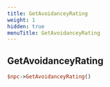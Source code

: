 ```yaml
---
title: GetAvoidanceyRating
weight: 1
hidden: true
menuTitle: GetAvoidanceyRating
---
```

## GetAvoidanceyRating
```perl
$npc->GetAvoidanceyRating()
```